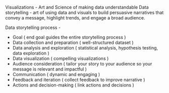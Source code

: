 Visualizations - Art and Science of making data understandable
Data storytelling - art of using data and visuals to build persuasive narratives that convey a message, highlight trends, and engage a broad audience.

Data storytelling process - 
- Goal ( end goal guides the entire storytelling process )
- Data collection and preparation ( well-structured dataset )
- Data analysis and exploration ( statistical analysis, hypothesis testing, data exploration )
- Data visualization ( compelling visualizations )
- Audience consideration ( tailor your story to your audience so your message is relevant and impactful )
- Communication ( dynamic and engaging )
- Feedback and iteration ( collect feedback to improve narrative )
- Actions and decision-making ( link actions and decisions )

